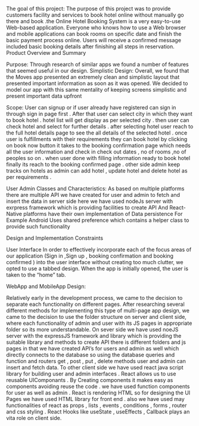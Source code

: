 The goal of this project:
The purpose of this project was to provide customers facility and services to book 
hotel online without manually go there and book .the Online Hotel Booking 
System is a very easy-to-use Web-based application. Everyone who knows how to 
use a Web browser and mobile applications can book rooms on specific date and 
finish the basic payment process online. Users will receive a confirmed message
included basic booking details after finishing all steps in reservation.
Product Overview and Summary

Purpose:
Through research of similar apps we found a number of features that seemed 
useful in our design. Simplistic Design: Overall, we found that the Moves app 
presented an extremely clean and simplistic layout that presented important 
information as soon as it was opened. We decided to model our app with this 
same mentality of keeping screens simplistic and present important data upfront

Scope:
User can signup or if user already have registered can sign in through sign in page 
first . After that user can select city in which they want to book hotel . hotel list 
will get display as per selected city . then user can check hotel and select for 
further details . after selecting hotel user reach to the full hotel details page to 
see the all details of the selected hotel . once user is fulfillments with their 
requirements they can book hotel by clicking on book now button it takes to the 
booking confirmation page which needs all the user information and check in 
check out dates , no of rooms ,no of peoples so on . when user done with filling 
information ready to book hotel finally its reach to the booking confirmed page . 
other side admin keep tracks on hotels as admin can add hotel , update hotel and
delete hotel as per requirements . 

User Admin Classes and Characteristics: 
As based on multiple platforms there are multiple API we have created for user 
and admin to fetch and insert the data in server side here we have used nodeJs 
server with exrpress framework which is providing facilities to create API 
And React-Native platforms have their own implementation of Data persistence 
For Example Android Uses shared preference which contains a helper class to 
provide such functionality

Design and Implementation Constraints

User Interface
In order to effectively incorporate each of the focus areas of our application (Sign 
in ,Sign up , booking confirmation and booking confirmed ) into the user interface 
without creating too much clutter, we opted to use a tabbed design. When the 
app is initially opened, the user is taken to the “home” tab.

WebApp and MobileApp Design: 

Relatively early in the development process, we came to the decision to separate 
each functionality on different pages. After researching several different methods 
for implementing this type of multi-page app design, we came to the decision to 
use the folder structure on server and client side, where each functionality of 
admin and user with its JS pages in appropriate folder so its more understandable. 
On sever side we have used noeJS server with the expressJS framework and 
library which is providing the suitable library and methods to create API there is 
different folders and js pages in that we have created API’s for users and admin as 
well which directly connects to the database so using the database queries and 
function and routers get , post , put , delete methods user and admin can insert 
and fetch data. To other client side we have used react java script library for 
building user and admin interfaces . React allows us to use reusable 
UIComponants . By Creating components it makes easy as components avoiding 
reuse the code . we have used function components for user as well as admin . 
React is rendering HTML so for designing the UI Pages we have used HTML library 
for front end . also we have used may functionalities of react as props , lists , 
events , conditions , forms , router and css styling . React Hooks like useState , 
useEffects , Callback plays an vita role on client side.
